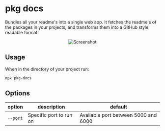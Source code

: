 # pkg docs 

Bundles all your readme's into a single web app. It fetches the readme's of the packages in your projects, and transforms them into a GitHub style readable format.

<p align="center">
  <img src="https://raw.githubusercontent.com/sjoerdbeentjes/pkg-docs/master/screenshot.png" alt="Screenshot">
</p>

## Usage

When in the directory of your project run:

```bash
npx pkg-docs
```

## Options

| option | description | default |
|---|---|---|
| `--port` | Specific port to run on | Available port between 5000 and 6000 |
